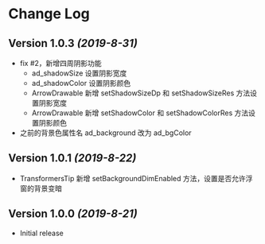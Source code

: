 Change Log
==========

Version 1.0.3 *(2019-8-31)*
----------------------------

* fix #2，新增四周阴影功能
  * ad_shadowSize 设置阴影宽度
  * ad_shadowColor 设置阴影颜色
  * ArrowDrawable 新增 setShadowSizeDp 和 setShadowSizeRes 方法设置阴影宽度 
  * ArrowDrawable 新增 setShadowColor 和 setShadowColorRes 方法设置阴影颜色
* 之前的背景色属性名 ad_background 改为 ad_bgColor

Version 1.0.1 *(2019-8-22)*
----------------------------

* TransformersTip 新增 setBackgroundDimEnabled 方法，设置是否允许浮窗的背景变暗

Version 1.0.0 *(2019-8-21)*
----------------------------

* Initial release